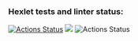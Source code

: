 ### Hexlet tests and linter status:

[![Actions Status](https://github.com/fireghost1812/frontend-project-lvl1/workflows/hexlet-check/badge.svg)](https://github.com/fireghost1812/frontend-project-lvl1/actions)
<a href="https://codeclimate.com/github/codeclimate/codeclimate/maintainability"><img src="https://api.codeclimate.com/v1/badges/a99a88d28ad37a79dbf6/maintainability" /></a>
![Actions Status](https://github.com/fireghost1812/frontend-project-lvl1/actions/workflows/eslint-check/badge.svg)
